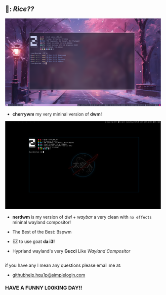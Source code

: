 🍧: *Rice??*
------------------

![Preview](./assets/screenshots/2023-12-08_21-32.png
)
* **cherrywm** my very mininal version of **dwm**!

![Preview](./assets/screenshots/dwl-NASA-Default.png)
* **nerdwm** is my version of *dwl* + *waybar* a very clean with ```no effects``` mininal wayland compositor!

* The Best of the Best: Bspwm

* EZ to use goat **da i3!**

* Hyprland wayland's very **Gucci** Like *Wayland Compositor*



## 
if you have any I mean any questions please email me at:

* githubhelp.hqu1p@simplelogin.com
### **HAVE A FUNNY L00KING DAY!!**
